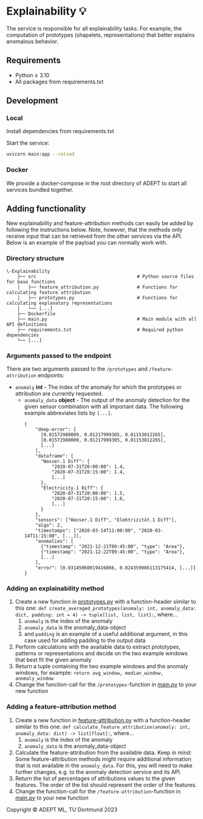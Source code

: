# Explainability 💡

The service is responsible for all explainability tasks. For example, the computation of prototypes (shapelets,
representations) that better explains anomalous behavior.

## Requirements

+ Python ≥ 3.10
+ All packages from requirements.txt

## Development

### Local

Install dependencies from requirements.txt

Start the service:

```sh
uvicorn main:app --reload
```

### Docker

We provide a docker-compose in the root directory of ADEPT to start all services bundled together.

## Adding functionality

New explainability and feature-attribution methods can easily be added by following the instructions below.
Note, however, that the methods only receive input that can be retrieved from the other services via the API.
Below is an example of the payload you can normally work with.

### Directory structure

```
\-Explainability
    ├── src                                     # Python source files for base functions
    │   ├── feature_attribution.py              # Functions for calculating feature attribution
    │   ├── prototypes.py                       # Functions for calculating explanatory representations
    │   └── [...]
    ├── Dockerfile
    ├── main.py                                 # Main module with all API definitions
    ├── requirements.txt                        # Required python dependencies
    └── [...]
```

### Arguments passed to the endpoint

There are two arguments passed to the `/prototypes` and `/feature-attribution` endpoints:

- `anomaly` __int__ - The index of the anomaly for which the prototypes or attribution are currently
  requested.
  - `anomaly_data` __object__ - The output of the anomaly detection for the given sensor combination
    with all important data. The following example abbreviates lists by `[...]`.
    ```
    {
        "deep-error": [
          [0.01572980009, 0.01217999305, 0.01153012265],
          [0.01572980009, 0.01217999305, 0.01153012265],
          [...]
        ],
        "dataframe": {
          "Wasser.1 Diff": {
              "2020-07-31T20:00:00": 1.4,
              "2020-07-31T20:15:00": 1.4,
              [...]
          },
          "Electricity.1 Diff": {
              "2020-07-31T20:00:00": 1.5,
              "2020-07-31T20:15:00": 1.6,
              [...]
          }
        },
        "sensors": ["Wasser.1 Diff", "Elektrizität.1 Diff"],
        "algo": 2,
        "timestamps": ["2020-03-14T11:00:00", "2020-03-14T11:15:00", [...]],
        "anomalies": [
          {"timestamp": "2021-12-21T09:45:00", "type": "Area"},
          {"timestamp": "2021-12-22T09:45:00", "type": "Area"},
          [...]
        ],
        "error": [0.03145960019416866, 0.024359986113175414, [...]]
    }
    ```

### Adding an explainability method

1. Create a new function in [prototypes.py](src/prototypes.py) with a function-header similar to this one:
   `def create_averaged_prototypes(anomaly: int, anomaly_data: dict, padding: int = 4) -> tuple[list, list, list]:`,
   where...
    1. `anomaly` is the index of the anomaly
    2. `anomaly_data` is the anomaly_data-object
    3. and `padding` is an example of a useful additional argument, in this case used for adding padding to the output
       data
2. Perform calculations with the available data to extract prototypes, patterns or representations and decide on the two
   example windows that best fit the given anomaly
3. Return a tuple containing the two example windows and the anomaly windows, for
   example: `return avg_window, median_window, anomaly_window`
4. Change the function-call for the `/prototypes`-function in [main.py](main.py) to your new function

### Adding a feature-attribution method

1. Create a new function in [feature-attribution.py](src/feature_attribution.py) with a function-header similar to this one:
   `def calculate_feature_attribution(anomaly: int, anomaly_data: dict) -> list[float]:`,
   where...
    1. `anomaly` is the index of the anomaly
    2. `anomaly_data` is the anomaly_data-object
2. Calculate the feature-attribution from the available data. Keep in mind: Some feature-attribution methods might
   require additional information that is not available in the `anomaly_data`. For this, you will need to make further
   changes, e.g. to the anomaly detection service and its API.
3. Return the list of percentages of attributions values to the given features. The order of the list should represent
   the order of the features.
4. Change the function-call for the `/feature-attribution`-function in [main.py](main.py) to your new function


Copyright © ADEPT ML, TU Dortmund 2023